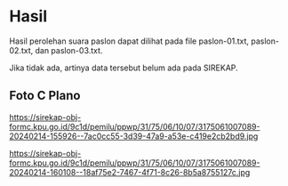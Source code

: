 # Hasil

Hasil perolehan suara paslon dapat dilihat pada file paslon-01.txt, paslon-02.txt, dan paslon-03.txt.

Jika tidak ada, artinya data tersebut belum ada pada SIREKAP.

## Foto C Plano

https://sirekap-obj-formc.kpu.go.id/9c1d/pemilu/ppwp/31/75/06/10/07/3175061007089-20240214-155926--7ac0cc55-3d39-47a9-a53e-c419e2cb2bd9.jpg

https://sirekap-obj-formc.kpu.go.id/9c1d/pemilu/ppwp/31/75/06/10/07/3175061007089-20240214-160108--18af75e2-7467-4f71-8c26-8b5a8755127c.jpg
